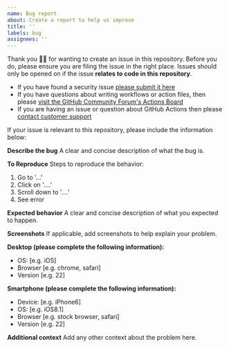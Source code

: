 ```yaml
---
name: Bug report
about: Create a report to help us improve
title: ''
labels: bug
assignees: ''
---
```


Thank you 🙇‍♀ for wanting to create an issue in this repository. Before you do, please ensure you are filing the issue in the right place. Issues should only be opened on if the issue **relates to code in this repository**.

- If you have found a security issue [please submit it here](https://hackerone.com/github)
- If you have questions about writing workflows or action files, then please [visit the GitHub Community Forum's Actions Board](https://github.community/t5/GitHub-Actions/bd-p/actions)
- If you are having an issue or question about GitHub Actions then please [contact customer support](https://help.github.com/en/actions/automating-your-workflow-with-github-actions/about-github-actions#contacting-support)

If your issue is relevant to this repository, please include the information below:

**Describe the bug**
A clear and concise description of what the bug is.

**To Reproduce**
Steps to reproduce the behavior:

1. Go to '...'
2. Click on '....'
3. Scroll down to '....'
4. See error

**Expected behavior**
A clear and concise description of what you expected to happen.

**Screenshots**
If applicable, add screenshots to help explain your problem.

**Desktop (please complete the following information):**

- OS: [e.g. iOS]
- Browser [e.g. chrome, safari]
- Version [e.g. 22]

**Smartphone (please complete the following information):**

- Device: [e.g. iPhone6]
- OS: [e.g. iOS8.1]
- Browser [e.g. stock browser, safari]
- Version [e.g. 22]

**Additional context**
Add any other context about the problem here.
